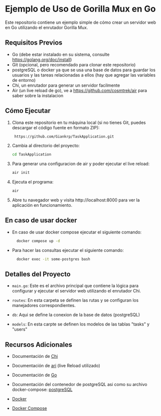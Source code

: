
# Ejemplo de Uso de Gorilla Mux en Go

Este repositorio contiene un ejemplo simple de cómo crear un servidor web en Go utilizando el enrutador Gorilla Mux.

## Requisitos Previos

- Go (debe estar instalado en su sistema, consulte https://golang.org/doc/install)
- Git (opcional, pero recomendado para clonar este repositorio)
- postgreSQL o docker ya que se usa una base de datos para guardar los usuarios y las tareas relacionadas a ellos (hay que agregar las variables de entorno)
- Chi, un enrutador para generar un servidor facilmente
- Air (un live reload de go), ve a https://github.com/cosmtrek/air para saber sobre la instalacion

## Cómo Ejecutar

1. Clona este repositorio en tu máquina local (si no tienes Git, puedes descargar el código fuente en formato ZIP):

    ```bash
     https://github.com/Giankrp/TaskApplication.git
    ```

2. Cambia al directorio del proyecto:

    ```bash
    cd TaskApplication
    ```
4. Para generar una configuracion de air y poder ejecutar el live reload:

    ```bash
    air init
    ```


5. Ejecuta el programa:

    ```bash
    air
    ```

6. Abre tu navegador web y visita http://localhost:8000 para ver la aplicación en funcionamiento.

## En caso de usar docker

- En caso de usar docker compose ejecutar el siguiente comando:
  ```bash
    docker compose up -d
   ```
- Para hacer las consultas ejecutar el siguiente comando:
  ```bash
    docker exec -it some-postgres bash
   ```

## Detalles del Proyecto

- `main.go`: Este es el archivo principal que contiene la lógica para configurar y ejecutar el servidor web utilizando el enrutador Chi.

- `routes`: En esta carpeta se definen las rutas y se configuran los manejadores correspondientes.

- `db`: Aqui se define la conexion de la base de datos (postgreSQL)

- `models`: En esta carpte se definen los modelos de las tablas "tasks" y "users"


## Recursos Adicionales

- Documentación de [Chi](https://go-chi.io/#/)

- Documentación de [ari]( https://github.com/cosmtrek/air) (live Reload utilizado)

- Documentación de  [Go](https://golang.org/doc/install)

- Documentación del contenedor de postgreSQL asi como su archivo docker-compose: [postgreSQL](https://hub.docker.com/_/postgres)

- [Docker](https://docs.docker.com/get-docker/)

- [Docker Compose](https://docs.docker.com/compose/install/)
